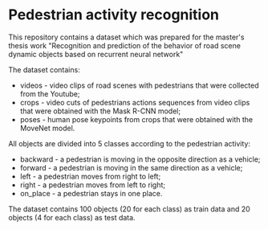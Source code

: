 # Pedestrian activity recognition

This repository contains a dataset which was prepared for the master's thesis work "Recognition and prediction of the behavior of road scene dynamic objects based on recurrent neural network"

The dataset contains:
+ videos - video clips of road scenes with pedestrians that were collected from the Youtube;
+ crops - video cuts of pedestrians actions sequences from video clips that were obtained with the Mask R-CNN model;
+ poses - human pose keypoints from crops that were obtained with the MoveNet model.

All objects are divided into 5 classes according to the pedestrian activity:
+ backward - a pedestrian is moving in the opposite direction as a vehicle;
+ forward - a pedestrian is moving in the same direction as a vehicle;
+ left - a pedestrian moves from right to left;
+ right - a pedestrian moves from left to right;
+ on_place - a pedestrian stays in one place.

The dataset contains 100 objects (20 for each class) as train data and 20 objects (4 for each class) as test data.